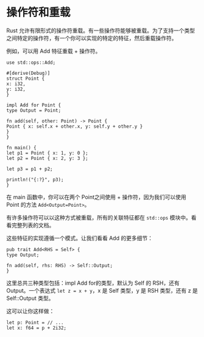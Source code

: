 # 操作符和重载

Rust 允许有限形式的操作符重载。有一些操作符能够被重载。为了支持一个类型之间特定的操作符，有一个你可以实现的特定的特征，然后重载操作符。

例如，可以用 Add 特征重载 + 操作符。

    use std::ops::Add;
    
    #[derive(Debug)]
    struct Point {
    x: i32,
    y: i32,
    }
    
    impl Add for Point {
    type Output = Point;
    
    fn add(self, other: Point) -> Point {
    Point { x: self.x + other.x, y: self.y + other.y }
    }
    }
    
    fn main() {
    let p1 = Point { x: 1, y: 0 };
    let p2 = Point { x: 2, y: 3 };
    
    let p3 = p1 + p2;
    
    println!("{:?}", p3);
    }

在 main 函数中，你可以在两个 Point之间使用 + 操作符，因为我们可以使用 Point 的方法 `Add<Output=Point>`。

有许多操作符可以以这种方式被重载，所有的关联特征都在 `std::ops` 模块中。看看完整列表的文档。　　　　

这些特征的实现遵循一个模式。让我们看看 Add 的更多细节：

    pub trait Add<RHS = Self> {
    type Output;
    
    fn add(self, rhs: RHS) -> Self::Output;
    }

这里总共三种类型包括：impl Add for的类型，默认为 Self 的 RSH，还有 Output。一个表达式 `let z = x + y`，x 是 Self 类型，y 是 RSH 类型，还有 z 是 Self::Output 类型。

这可以让你这样做：

    let p: Point = // ...
    let x: f64 = p + 2i32;